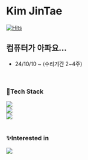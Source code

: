 # Kim JinTae
[![Hits](https://hits.seeyoufarm.com/api/count/incr/badge.svg?url=https%3A%2F%2Fgithub.com%2FKimjintae1020&count_bg=%231B1968&title_bg=%23555555&icon=&icon_color=%23E7E7E7&title=Today+%2F+Total&edge_flat=false)](https://hits.seeyoufarm.com)
## 컴퓨터가 아파요...
- 24/10/10 ~ (수리기간 2~4주)

<br>

### 📖Tech Stack
<div>
<img src="https://img.shields.io/badge/Java-007396?style=flat&logo=Conda-Forge&logoColor=white"/>
<br>

<img src="https://img.shields.io/badge/MySQL-4479A1?style=flat&logo=MySQL&logoColor=white"/> 

<br>
<img src="https://img.shields.io/badge/SpringBoot-6DB33F?style=flat&logo=SpringBoot&logoColor=white" /> 
</div>

<br>

### ✨Interested in

<div>
<img src="https://img.shields.io/badge/SpringBoot-6DB33F?style=flat&logo=Spring&logoColor=white" />  
</div>


